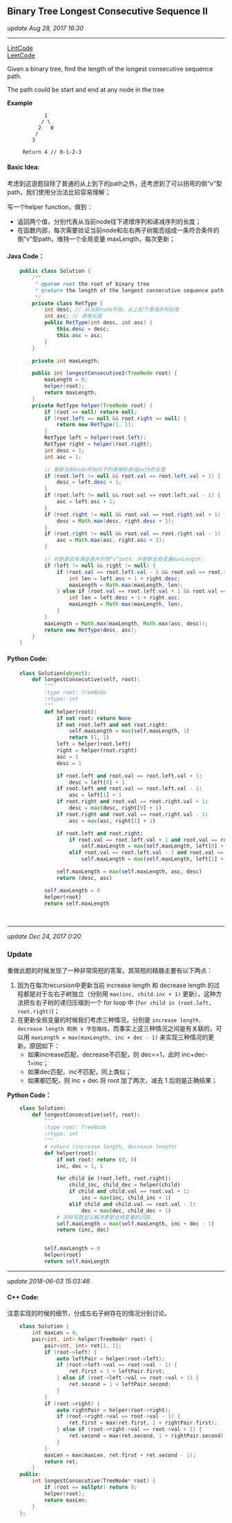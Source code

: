 ## Binary Tree Longest Consecutive Sequence II
_update Aug 28, 2017  16:30_

---
[LintCode](http://www.lintcode.com/en/problem/binary-tree-longest-consecutive-sequence-ii/)  
[LeetCode](https://leetcode.com/problems/binary-tree-longest-consecutive-sequence-ii/description/)

Given a binary tree, find the length of the longest consecutive sequence path.

The path could be start and end at any node in the tree

**Example**

                1
               / \
              2   0
             /
            3

         Return 4 // 0-1-2-3

#### Basic Idea:
考虑到这道题目除了普通的从上到下的path之外，还考虑到了可以拐弯的倒“v”型path，我们使用分治法比较容易理解；

写一个helper function，做到：
-  返回两个值，分别代表从当前node往下递增序列和递减序列的长度；
-  在函数内部，每次需要验证当前node和左右两子树能否组成一条符合条件的倒“v”型path，维持一个全局变量 maxLength，每次更新；

#### Java Code：
```java
    public class Solution {
        /**
         * @param root the root of binary tree
         * @return the length of the longest consecutive sequence path
         */
        private class RetType {
            int desc; // 从当前node开始，从上到下递减序列长度
            int asc; // 递增长度
            public RetType(int desc, int asc) {
                this.desc = desc;
                this.asc = asc;
            }
        }

        private int maxLength;

        public int longestConsecutive2(TreeNode root) {
            maxLength = 0;
            helper(root);
            return maxLength;
        }
        private RetType helper(TreeNode root) {
            if (root == null) return null;
            if (root.left == null && root.right == null) {
                return new RetType(1, 1);
            }
            RetType left = helper(root.left);
            RetType right = helper(root.right);
            int desc = 1;
            int asc = 1;

            // 更新当前node开始向下的递增和递减path的长度
            if (root.left != null && root.val == root.left.val + 1) {
                desc = left.desc + 1;
            }
            if (root.left != null && root.val == root.left.val - 1) {
                asc = left.asc + 1;
            }
            if (root.right != null && root.val == root.right.val + 1) {
                desc = Math.max(desc, right.desc + 1);
            }
            if (root.right != null && root.val == root.right.val - 1) {
                asc = Math.max(asc, right.asc + 1);
            }

            // 判断是否有满足条件的倒“v”path，并更新全局变量maxLength；
            if (left != null && right != null) {
                if (root.val == root.left.val - 1 && root.val == root.right.val + 1) {
                    int len = left.asc + 1 + right.desc;
                    maxLength = Math.max(maxLength, len);
                } else if (root.val == root.left.val + 1 && root.val == root.right.val - 1) {
                    int len = left.desc + 1 + right.asc;
                    maxLength = Math.max(maxLength, len);
                }
            }
            maxLength = Math.max(maxLength, Math.max(asc, desc));
            return new RetType(desc, asc);
        }
    }
```
#### Python Code:
```python
    class Solution(object):
        def longestConsecutive(self, root):
            """
            :type root: TreeNode
            :rtype: int
            """
            def helper(root):
                if not root: return None
                if not root.left and not root.right:
                    self.maxLength = max(self.maxLength, 1)
                    return (1, 1)
                left = helper(root.left)
                right = helper(root.right)
                asc = 1
                desc = 1

                if root.left and root.val == root.left.val + 1:
                    desc = left[0] + 1
                if root.left and root.val == root.left.val - 1:
                    asc = left[1] + 1
                if root.right and root.val == root.right.val + 1:
                    desc = max(desc, right[0] + 1)
                if root.right and root.val == root.right.val - 1:
                    asc = max(asc, right[1] + 1)

                if root.left and root.right:
                    if root.val == root.left.val + 1 and root.val == root.right.val - 1:
                        self.maxLength = max(self.maxLength, left[0] + 1 + right[1])
                    elif root.val == root.left.val - 1 and root.val == root.right.val + 1:
                        self.maxLength = max(self.maxLength, left[1] + 1 + right[0])

                self.maxLength = max(self.maxLength, asc, desc)
                return (desc, asc)

            self.maxLength = 0
            helper(root)
            return self.maxLength
```
<br>

---
_update Dec 24, 2017  0:20_

### Update
重做此题的时候发现了一种非常简短的答案，其简短的精髓主要有以下两点：

1.  因为在每次recursion中更新当前 increase length 和 decrease length 的过程都是对于左右子树独立（分别用 `max(inc, child.inc + 1)` 更新），这种方法把左右子树的递归压缩到一个 for loop 中 (`for child in (root.left, root.right)`)；
2.  在更新全局变量的时候我们考虑三种情况，分别是 `increase length, decrease length 和倒 v 字型路线`，而事实上这三种情况之间是有关联的，可以用 `maxLength = max(maxLength, inc + dec - 1)` 来实现三种情况的更新。原因如下：
    * 如果increase匹配，decrease不匹配，则 dec==1，此时 inc+dec-1=inc；
    * 如果dec匹配，inc不匹配，同上类似；
    * 如果都匹配，则 inc + dec 将 root 加了两次，减去 1 后则是正确结果；

**Python Code：**
```python
    class Solution:
        def longestConsecutive(self, root):
            """
            :type root: TreeNode
            :rtype: int
            """
            # return (increase length, decrease length)
            def helper(root):
                if not root: return (0, 0)
                inc, dec = 1, 1

                for child in (root.left, root.right):
                    child_inc, child_dec = helper(child)
                    if child and child.val == root.val + 1:
                        inc = max(inc, child_inc + 1)
                    elif child and child.val == root.val - 1:
                        dec = max(dec, child_dec + 1)
                # 这样写就足以解决更新全局变量的问题，
                self.maxLength = max(self.maxLength, inc + dec - 1)
                return (inc, dec)


            self.maxLength = 0
            helper(root)
            return self.maxLength
```

---
_update 2018-06-03 15:03:46_

#### C++ Code:
注意实现的时候的细节，分成左右子树存在的情况分别讨论。

```cpp
    class Solution {
        int maxLen = 0;
        pair<int, int> helper(TreeNode* root) {
            pair<int, int> ret{1, 1};
            if (root->left) {
                auto leftPair = helper(root->left);
                if (root->left->val == root->val - 1) {
                    ret.first = 1 + leftPair.first;
                } else if (root->left->val == root->val + 1) {
                    ret.second = 1 + leftPair.second;
                }
            }
            if (root->right) {
                auto rightPair = helper(root->right);
                if (root->right->val == root->val - 1) {
                    ret.first = max(ret.first, 1 + rightPair.first);
                } else if (root->right->val == root->val + 1) {
                    ret.second = max(ret.second, 1 + rightPair.second);
                }
            }
            maxLen = max(maxLen, ret.first + ret.second - 1);
            return ret;
        }
    public:
        int longestConsecutive(TreeNode* root) {
            if (root == nullptr) return 0;
            helper(root);
            return maxLen;
        }
    };
```
